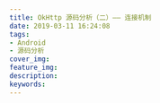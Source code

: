```yaml
---
title: OkHttp 源码分析（二）—— 连接机制
date: 2019-03-11 16:24:08
tags:
- Android
- 源码分析
cover_img:
feature_img:
description:
keywords:
---
```


